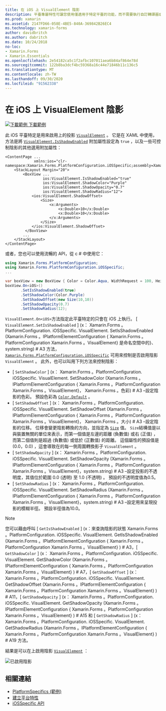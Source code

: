 ```yaml
---
title: 在 iOS 上 VisualElement 陰影
description: 平臺專屬特性可讓您使用僅適用于特定平臺的功能，而不需要執行自訂轉譯器或效果。 本文說明如何使用可在 VisualElement 上啟用陰影的 iOS 平臺特定。
ms.prod: xamarin
ms.assetid: 2147FD66-058E-4BE5-840A-369842B26EC4
ms.technology: xamarin-forms
author: davidbritch
ms.author: dabritch
ms.date: 10/24/2018
no-loc:
- Xamarin.Forms
- Xamarin.Essentials
ms.openlocfilehash: 2e54182ca5c1f2afbc107011aea6b84af864e78d
ms.sourcegitcommit: 122b8ba3dcf4bc59368a16c44e71846b11c136c5
ms.translationtype: MT
ms.contentlocale: zh-TW
ms.lasthandoff: 09/30/2020
ms.locfileid: "91562338"
---
```

# <a name="visualelement-drop-shadows-on-ios"></a>在 iOS 上 VisualElement 陰影

[![下載範例](~/media/shared/download.png) 下載範例](https://docs.microsoft.com/samples/xamarin/xamarin-forms-samples/userinterface-platformspecifics)

此 iOS 平臺特定是用來啟用上的投影 [`VisualElement`](xref:Xamarin.Forms.VisualElement) 。 它是在 XAML 中使用，方法是將 [`VisualElement.IsShadowEnabled`](xref:Xamarin.Forms.PlatformConfiguration.iOSSpecific.VisualElement.IsShadowEnabledProperty) 附加屬性設定為 `true` ，以及一些可控制陰影的其他選用附加屬性：

```xaml
<ContentPage ...
             xmlns:ios="clr-namespace:Xamarin.Forms.PlatformConfiguration.iOSSpecific;assembly=Xamarin.Forms.Core">
    <StackLayout Margin="20">
        <BoxView ...
                 ios:VisualElement.IsShadowEnabled="true"
                 ios:VisualElement.ShadowColor="Purple"
                 ios:VisualElement.ShadowOpacity="0.7"
                 ios:VisualElement.ShadowRadius="12">
            <ios:VisualElement.ShadowOffset>
                <Size>
                    <x:Arguments>
                        <x:Double>10</x:Double>
                        <x:Double>10</x:Double>
                    </x:Arguments>
                </Size>
            </ios:VisualElement.ShadowOffset>
         </BoxView>
        ...
    </StackLayout>
</ContentPage>
```

或者，您也可以使用流暢的 API，從 c # 中使用它：

```csharp
using Xamarin.Forms.PlatformConfiguration;
using Xamarin.Forms.PlatformConfiguration.iOSSpecific;
...

var boxView = new BoxView { Color = Color.Aqua, WidthRequest = 100, HeightRequest = 100 };
boxView.On<iOS>()
       .SetIsShadowEnabled(true)
       .SetShadowColor(Color.Purple)
       .SetShadowOffset(new Size(10,10))
       .SetShadowOpacity(0.7)
       .SetShadowRadius(12);
```

`VisualElement.On<iOS>`方法指定此平臺特定的只會在 iOS 上執行。 [ `VisualElement.SetIsShadowEnabled` ] (x： Xamarin.Forms 。PlatformConfiguration. iOSSpecific. VisualElement. SetIsShadowEnabled (Xamarin.Forms 。IPlatformElementConfiguration { Xamarin.Forms 。PlatformConfiguration Xamarin.Forms 。VisualElement} 是命名空間中的}、system.string) # A3 方法， [`Xamarin.Forms.PlatformConfiguration.iOSSpecific`](xref:Xamarin.Forms.PlatformConfiguration.iOSSpecific) 可用來控制是否啟用陰影 `VisualElement` 。 此外，也可以叫用下列方法來控制陰影：

- [ `SetShadowColor` ] (x： Xamarin.Forms 。PlatformConfiguration. iOSSpecific. VisualElement. SetShadowColor (Xamarin.Forms 。IPlatformElementConfiguration { Xamarin.Forms 。PlatformConfiguration Xamarin.Forms 。VisualElement}， Xamarin.Forms 。色彩) # A3 –設定陰影的色彩。 預設色彩為 [`Color.Default`](xref:Xamarin.Forms.Color.Default*) 。
- [ `SetShadowOffset` ] (x： Xamarin.Forms 。PlatformConfiguration. iOSSpecific. VisualElement. SetShadowOffset (Xamarin.Forms 。IPlatformElementConfiguration { Xamarin.Forms 。PlatformConfiguration Xamarin.Forms 。VisualElement}， Xamarin.Forms 。大小) # A3 –設定陰影的位移。 位移會變更陰影轉換的方向，並指定為 [`Size`](xref:Xamarin.Forms.Size) 值。 `Size`結構值是以與裝置無關的單位來表示，而第一個值是左邊的距離 (負數值) 或右 (正值) ，而第二個值則是超過 (負數值) 或低於 (正數值) 的距離。 這個屬性的預設值是 (0.0，0.0) ，這會導致在的每一側周圍轉換影子 `VisualElement` 。
- [ `SetShadowOpacity` ] (x： Xamarin.Forms 。PlatformConfiguration. iOSSpecific. VisualElement. SetShadowOpacity (Xamarin.Forms 。IPlatformElementConfiguration { Xamarin.Forms 。PlatformConfiguration Xamarin.Forms 。VisualElement}，system.string) # A3 –設定投影的不透明度，其值位於範圍 0.0 (透明) 至 1.0 (不透明) 。 預設的不透明度值為0.5。
- [ `SetShadowRadius` ] (x： Xamarin.Forms 。PlatformConfiguration. iOSSpecific. VisualElement. SetShadowRadius (Xamarin.Forms 。IPlatformElementConfiguration { Xamarin.Forms 。PlatformConfiguration Xamarin.Forms 。VisualElement}，system.string) # A3 –設定用來呈現投影的模糊半徑。 預設半徑值為10.0。

> [!NOTE]
> 您可以藉由呼叫 [ `GetIsShadowEnabled` ] (x：來查詢陰影的狀態 Xamarin.Forms 。PlatformConfiguration. iOSSpecific. VisualElement. GetIsShadowEnabled (Xamarin.Forms 。IPlatformElementConfiguration { Xamarin.Forms 。PlatformConfiguration Xamarin.Forms 。VisualElement} ) # A3，[ `GetShadowColor` ] (x： Xamarin.Forms 。PlatformConfiguration. iOSSpecific. VisualElement. GetShadowColor (Xamarin.Forms 。IPlatformElementConfiguration { Xamarin.Forms 。PlatformConfiguration Xamarin.Forms 。VisualElement} ) # A7，[ `GetShadowOffset` ] (x： Xamarin.Forms 。PlatformConfiguration. iOSSpecific. VisualElement. GetShadowOffset (Xamarin.Forms 。IPlatformElementConfiguration { Xamarin.Forms 。PlatformConfiguration Xamarin.Forms 。VisualElement} ) # A11，[ `GetShadowOpacity` ] (x： Xamarin.Forms 。PlatformConfiguration. iOSSpecific. VisualElement. GetShadowOpacity (Xamarin.Forms 。IPlatformElementConfiguration { Xamarin.Forms 。PlatformConfiguration Xamarin.Forms 。VisualElement} ) # A15 和 [ `GetShadowRadius` ] (x： Xamarin.Forms 。PlatformConfiguration. iOSSpecific. VisualElement. GetShadowRadius (Xamarin.Forms 。IPlatformElementConfiguration { Xamarin.Forms 。PlatformConfiguration Xamarin.Forms 。VisualElement} ) # A19 方法。

結果是可以在上啟用陰影 [`VisualElement`](xref:Xamarin.Forms.VisualElement) ：

![已啟用陰影](drop-shadow-images/drop-shadow.png)

## <a name="related-links"></a>相關連結

- [PlatformSpecifics (範例) ](/samples/xamarin/xamarin-forms-samples/userinterface-platformspecifics)
- [建立平台特性](~/xamarin-forms/platform/platform-specifics/index.md#creating-platform-specifics)
- [iOSSpecific API](xref:Xamarin.Forms.PlatformConfiguration.iOSSpecific)